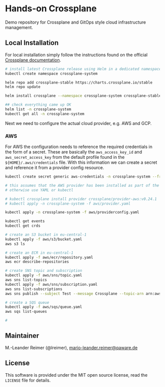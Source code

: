 # Hands-on Crossplane

Demo repository for Crossplane and GitOps style cloud infrastructure management.

## Local Installation

For local installation simply follow the instructions found on the official [Crossplane documentation](https://crossplane.io/docs/v1.6/getting-started/install-configure.html).

```bash
# install latest Crossplane release using Helm in a dedicated namespace
kubectl create namespace crossplane-system

helm repo add crossplane-stable https://charts.crossplane.io/stable
helm repo update

helm install crossplane --namespace crossplane-system crossplane-stable/crossplane --set provider.packages={crossplane/provider-aws:v0.24.1}

## check everything came up OK
helm list -n crossplane-system
kubectl get all -n crossplane-system
```

Next we need to configure the actual cloud provider, e.g. AWS and GCP. 

### AWS 

For AWS the configuration needs to reference the required credentials in the form of a secret.
These are basically the `aws_access_key_id` and `aws_secret_access_key` from the default profile found in the `${HOME}/.aws/credentials` file. With this information we can create a secret and reference it from a provider config resource.

```bash
kubectl create secret generic aws-credentials -n crossplane-system --from-file=credentials=${HOME}/.aws/credentials

# this assumes that the AWS provider has been installed as part of the Helm installation
# otherwise use YAML or kubectl

# kubectl crossplane install provider crossplane/provider-aws:v0.24.1
# kubectl apply -n crossplane-system -f aws/provider.yaml

kubectl apply -n crossplane-system -f aws/providerconfig.yaml

kubectl get events
kubectl get crds

# create an S3 bucket in eu-central-1
kubectl apply -f aws/s3/bucket.yaml
aws s3 ls

# create an ECR in eu-central-1
kubectl apply -f aws/ecr/repository.yaml
aws ecr describe-repositories

# create SNS topic and subscription
kubectl apply -f aws/sns/topic.yaml
aws sns list-topics
kubectl apply -f aws/sns/subscription.yaml
aws sns list-subscriptions
aws sns publish --subject Test --message Crossplane --topic-arn arn:aws:sns:eu-central-1:<ACCOUNT_NUMBER>:email-topic

# create a SQS queue
kubectl apply -f aws/sqs/queue.yaml
aws sqs list-queues

# 
```


## Maintainer

M.-Leander Reimer (@lreimer), <mario-leander.reimer@qaware.de>

## License

This software is provided under the MIT open source license, read the `LICENSE`
file for details.
